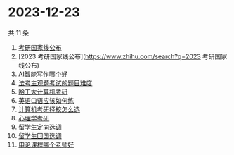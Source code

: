 # 2023-12-23

共 11 条

<!-- BEGIN -->
<!-- 最后更新时间 Sat Dec 23 2023 21:08:59 GMT+0800 (China Standard Time) -->

1. [考研国家线公布](https://www.zhihu.com/search?q=考研国家线公布)
1. [2023 考研国家线公布](https://www.zhihu.com/search?q=2023 考研国家线公布)
1. [AI智能写作哪个好](https://www.zhihu.com/search?q=AI智能写作哪个好)
1. [法考主观题考试的题目难度](https://www.zhihu.com/search?q=法考主观题考试的题目难度)
1. [哈工大计算机考研](https://www.zhihu.com/search?q=哈工大计算机考研)
1. [英语口语应该如何练](https://www.zhihu.com/search?q=英语口语应该如何练)
1. [计算机考研择校怎么选](https://www.zhihu.com/search?q=计算机考研择校怎么选)
1. [心理学考研](https://www.zhihu.com/search?q=心理学考研)
1. [留学生定向选调](https://www.zhihu.com/search?q=留学生定向选调)
1. [留学生回国选调](https://www.zhihu.com/search?q=留学生回国选调)
1. [申论课程哪个老师好](https://www.zhihu.com/search?q=申论课程哪个老师好)

<!-- END -->
